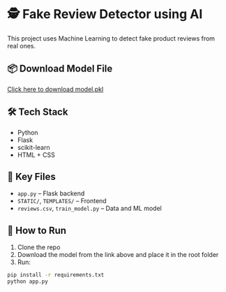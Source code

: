 # 🕵️ Fake Review Detector using AI

This project uses Machine Learning to detect fake product reviews from real ones.

## 📦 Download Model File
[Click here to download model.pkl](https://drive.google.com/file/d/1BVfal5Ln-5u88QMUcYyi1Upvuoxqk8Rn/view?usp=drive_link)

## 🛠 Tech Stack
- Python
- Flask
- scikit-learn
- HTML + CSS

## 📂 Key Files
- `app.py` – Flask backend
- `STATIC/`, `TEMPLATES/` – Frontend
- `reviews.csv`, `train_model.py` – Data and ML model

## 🚀 How to Run

1. Clone the repo
2. Download the model from the link above and place it in the root folder
3. Run:

```bash
pip install -r requirements.txt
python app.py
